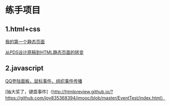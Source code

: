 # 练手项目

## 1.html+css

[我的第一个静态页面](http://htmlpreview.github.io/?https://github.com/joy835368394/imooc/blob/master/staticwap/index.html)

[从PDS设计原稿到HTML静态页面的转变](http://htmlpreview.github.io/?https://github.com/joy835368394/ife/blob/master/task%201-7/index.html)

## 2.javascript

[QQ登陆面板，鼠标事件、组织事件传播](http://htmlpreview.github.io/?https://github.com/joy835368394/imooc/blob/master/QQ/index.html)

[抽大奖了，键盘事件]（http://htmlpreview.github.io/?https://github.com/joy835368394/imooc/blob/master/EventTest/index.html）
